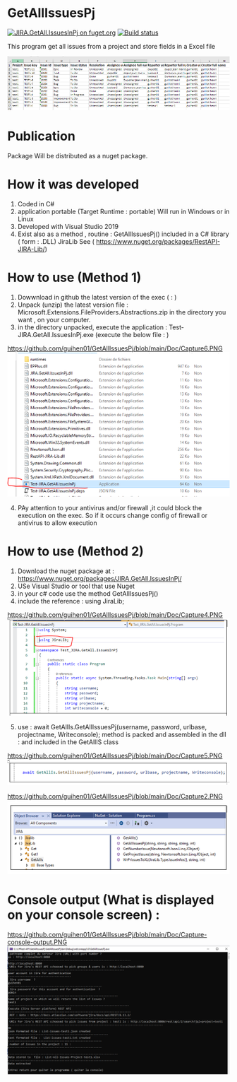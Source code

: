 # GetAllIssuesPj

[![JIRA.GetAll.IssuesInPj on fuget.org](https://www.fuget.org/packages/JIRA.GetAll.IssuesInPj/badge.svg)](https://www.fuget.org/packages/JIRA.GetAll.IssuesInPj)
[![Build status](https://ci.appveyor.com/api/projects/status/t25pekb23qqorbym?svg=true)](https://ci.appveyor.com/project/guihen01/getallissuespj)


This program get all issues from a project and store fields in a Excel file

![alt text](https://github.com/guihen01/GetAllIssuesPj/blob/main/Doc/Capture-Excel.PNG "Logo Title Text 1")

# Publication

Package Will be distributed as a nuget package. 

# How it was developed

1. Coded in C#
2. application portable  (Target Runtime : portable) Will run in Windows  or in Linux 
2. Developed with Visual Studio 2019
3. Exist also as a method , routine : GetAllIssuesPj() included in a C# library ( form : .DLL) JiraLib 
   See ( https://www.nuget.org/packages/RestAPI-JIRA-Lib/) 

# How to use (Method 1)

1. Dowwnload in github  the latest version of the exec ( : )
2. Unpack (unzip) the latest version file : Microsoft.Extensions.FileProviders.Abstractions.zip in the directory you want , on your computer.
3. in the directory unpacked, execute the application : Test-JIRA.GetAll.IssuesInPj.exe (execute the below file :  ) 

https://github.com/guihen01/GetAllIssuesPj/blob/main/Doc/Capture6.PNG
![alt text](https://github.com/guihen01/GetAllIssuesPj/blob/main/Doc/Capture6.PNG  "Logo Title Text 1")

4. PAy attention to your antivirus and/or firewall ,it could block the execution on the exec. So if it occurs 
change config of firewall or antivirus to allow execution

# How to use (Method 2)

1. Download the nuget package at : https://www.nuget.org/packages/JIRA.GetAll.IssuesInPj/
2. USe Visual Studio or tool that use Nuget 
3. in your c# code use the method GetAllIssuesPj()
4. include the reference :   using JiraLib;

https://github.com/guihen01/GetAllIssuesPj/blob/main/Doc/Capture4.PNG
![alt text]( https://github.com/guihen01/GetAllIssuesPj/blob/main/Doc/Capture4.PNG "Logo Title Text 1")

5. use : await GetAllIs.GetAllIssuesPj(username, password, urlbase, projectname, Writeconsole);
method is packed and assembled in the dll : and included in the GetAllIS class

https://github.com/guihen01/GetAllIssuesPj/blob/main/Doc/Capture5.PNG
![alt text]( https://github.com/guihen01/GetAllIssuesPj/blob/main/Doc/Capture5.PNG "Logo Title Text 1")

https://github.com/guihen01/GetAllIssuesPj/blob/main/Doc/Capture2.PNG
 ![alt text](https://github.com/guihen01/GetAllIssuesPj/blob/main/Doc/Capture2.PNG  "Logo Title Text 1")

# Console output (What is displayed on your console screen) : 

https://github.com/guihen01/GetAllIssuesPj/blob/main/Doc/Capture-console-output.PNG
![alt text]( https://github.com/guihen01/GetAllIssuesPj/blob/main/Doc/Capture-console-output.PNG "Logo Title Text 1")
